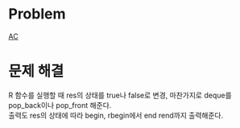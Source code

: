 # Problem
[AC](https://www.acmicpc.net/problem/5430)
   
# 문제 해결
R 함수를 실행할 때 res의 상태를 true나 false로 변경, 마찬가지로 deque를 pop_back이나 pop_front 해준다.   
출력도 res의 상태에 따라 begin, rbegin에서 end rend까지 출력해준다.   